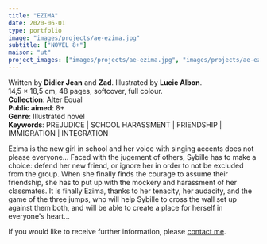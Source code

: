 ```yaml
---
title: "EZIMA"
date: 2020-06-01
type: portfolio
image: "images/projects/ae-ezima.jpg"
subtitle: ["NOVEL 8+"]
maison: "ut"
project_images: ["images/projects/ae-ezima.jpg", "images/projects/ae-ezima-dp"]
---
```


Written by **Didier Jean** and **Zad**.
Illustrated by **Lucie Albon**.    
14,5 × 18,5 cm, 48 pages, softcover, full colour.      
**Collection**: Alter Equal   
**Public aimed**: 8+   
**Genre**: Illustrated novel         
**Keywords**: PREJUDICE | SCHOOL HARASSMENT | FRIENDSHIP | IMMIGRATION | INTEGRATION           


Ezima is the new girl in school and her voice with singing accents does not please everyone... 
Faced with the jugement of others, Sybille has to make a choice: defend her new friend, or ignore her in order to not be 
excluded from the group. 
When she finally finds the courage to assume their friendship, she has to put up with the mockery and harassment 
of her classmates. 
It is finally Ezima, thanks to her tenacity, her audacity, and the game of the three jumps, who will help Sybille to cross
the wall set up against them both, and will be able to create a place for herself in everyone's heart...     





If you would like to receive further information, please [contact me](mailto:melanie.guillaumin.edition@gmail.com).


